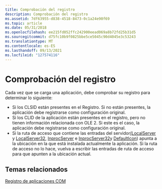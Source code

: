 ```yaml
---
title: Comprobación del registro
description: Comprobación del registro
ms.assetid: 7df63955-d838-4518-8473-0c1a24e90f69
ms.topic: article
ms.date: 05/31/2018
ms.openlocfilehash: ee215fd052ffc242900eead069a8b72fd25b31d5
ms.sourcegitcommit: d75fc10b9f0825bbe5ce5045c90d4045e3c53243
ms.translationtype: MT
ms.contentlocale: es-ES
ms.lasthandoff: 09/13/2021
ms.locfileid: "127574116"
---
```

# <a name="checking-registration"></a>Comprobación del registro

Cada vez que se carga una aplicación, debe comprobar su registro para determinar lo siguiente:

-   Si los CLSID están presentes en el Registro. Si no están presentes, la aplicación debe registrarse como configuración original.
-   Si los CLID de la aplicación están presentes en el registro, pero no tienen información relacionada con OLE 2. Si este es el caso, la aplicación debe registrarse como configuración original.
-   Si la ruta de acceso que contiene las entradas del servidor[(LocalServer](localserver.md) y [LocalServer32](localserver32.md), [InprocServer](inprocserver.md) e [InprocServer32](inprocserver32.md)y [DefaultIcon](defaulticon.md)) apunta a la ubicación en la que está instalada actualmente la aplicación. Si la ruta de acceso no lo hace, vuelva a escribir las entradas de ruta de acceso para que apunten a la ubicación actual.

## <a name="related-topics"></a>Temas relacionados

<dl> <dt>

[Registro de aplicaciones COM](registering-com-applications.md)
</dt> </dl>

 

 





